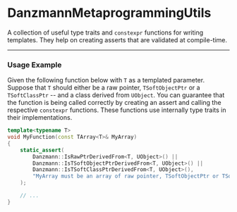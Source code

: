 # DanzmannMetaprogrammingUtils
A collection of useful type traits and `constexpr` functions for writing templates. They help on creating asserts that are validated at compile-time.

---

### Usage Example
Given the following function below with `T` as a templated parameter. Suppose that `T` should either be a raw pointer, `TSoftObjectPtr` or a `TSoftClassPtr` -- and a class derived from `UObject`. You can guarantee that the function is being called correctly by creating an assert and calling the respective `constexpr` functions. These functions use internally type traits in their implementations.

```cpp
template<typename T>
void MyFunction(const TArray<T>& MyArray)
{
    static_assert(
        Danzmann::IsRawPtrDerivedFrom<T, UObject>() ||
        Danzmann::IsTSoftObjectPtrDerivedFrom<T, UObject>() ||
        Danzmann::IsTSoftClassPtrDerivedFrom<T, UObject>(),
        "MyArray must be an array of raw pointer, TSoftObjectPtr or TSoftClassPtr derived from UObject."
    );

    // ...
}
```
